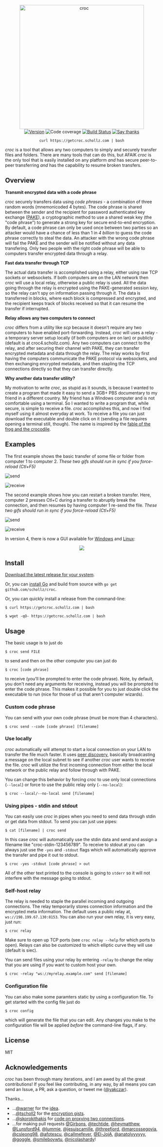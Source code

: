 
<p align="center">
<img
    src="https://user-images.githubusercontent.com/6550035/46709024-9b23ad00-cbf6-11e8-9fb2-ca8b20b7dbec.jpg"
    width="408px" border="0" alt="croc">
<br>
<a href="https://github.com/schollz/croc/releases/latest"><img src="https://img.shields.io/badge/version-4.1.0-brightgreen.svg?style=flat-square" alt="Version"></a>
<img src="https://img.shields.io/badge/coverage-77%25-brightgreen.svg?style=flat-square" alt="Code coverage">
<a href="https://travis-ci.org/schollz/croc"><img
src="https://img.shields.io/travis-ci/schollz/croc.svg?style=flat-square" alt="Build
Status"></a> 
<a href="https://saythanks.io/to/schollz"><img src="https://img.shields.io/badge/Say%20Thanks-!-brightgreen.svg?style=flat-square" alt="Say thanks"></a>
</p>


<p align="center"><code>curl https://getcroc.schollz.com | bash</code></p>

*croc* is a tool that allows any two computers to simply and securely transfer files and folders. There are many tools that can do this, but AFAIK *croc* is the only tool that is easily installed on any platform *and* has secure peer-to-peer transferring *and* has the capability to resume broken transfers. 

## Overview

**Transmit encrypted data with a code phrase**

*croc* securely transfers data using *code phrases* - a combination of three random words (mnemonicoded 4 bytes). The code phrase is shared between the sender and the recipient for password authenticated key exchange ([PAKE](https://github.com/schollz/pake)), a cryptographic method to use a shared weak key (the "code phrase") to generate a strong key for secure end-to-end encryption. By default, a code phrase can only be used once between two parties so an attacker would have a chance of less than 1 in *4 billion* to guess the code phrase correctly to steal the data. An attacker with the wrong code phrase will fail the PAKE and the sender will be notified without any data transfering. Only two people with the right code phrase will be able to computers transfer encrypted data through a relay.

**Fast data transfer through TCP**

The actual data transfer is accomplished using a relay, either using raw TCP sockets or websockets. If both computers are on the LAN network then *croc* will use a local relay, otherwise a public relay is used. All the data going through the relay is encrypted using the PAKE-generated session key, so the relay can't spy on information passing through it. The data is transferred in blocks, where each block is compressed and encrypted, and the recipient keeps track of blocks received so that it can resume the transfer if interrupted.

**Relay allows any two computers to connect**

*croc* differs from a utility like *scp* because it doesn't require any two computers to have enabled port-forwarding. Instead, *croc* will uses a relay - a temporary server setup locally (if both computers are on lan) or publicly (default is at croc4.schollz.com). Any two computers can connect to the relay, and after securing their channel with PAKE, they can transfer encrypted metadata and data through the relay. The relay works by first having the computers communicate the PAKE protocol via websockets, and then exchanging encrypted metadata, and then stapling the TCP connections directly so that they can transfer directly.

**Why another data transfer utility?**

My motivation to write *croc*, as stupid as it sounds, is because I wanted to create a program that made it easy to send a 3GB+ PBS documentary to my friend in a different country. My friend has a Windows computer and is not comfortable using a terminal. So I wanted to write a program that, while secure, is simple to receive a file. *croc* accomplishes this, and now I find myself using it almost everyday at work. To receive a file you can just download the executable and double click on it (sending a file requires opening a terminal still, though). The name is inspired by the [fable of the frog and the crocodile](https://web.archive.org/web/20180926035731/http://allaboutfrogs.org/stories/crocodile.html).

## Examples

The first example shows the basic transfer of some file or folder from computer 1 to computer 2. _These two gifs should run in sync if you force-reload (Ctl+F5)_

![send](.github/1.gif)

![receive](.github/2.gif)

The second example shows how you can restart a broken transfer. Here, computer 2 presses Ctl+C during a transfer to abruptly break the connection, and then resumes by having computer 1 re-send the file. _These two gifs should run in sync if you force-reload (Ctl+F5)_

![send](.github/3.gif)

![receive](.github/4.gif)

In version 4, there is now a GUI available for [Windows](https://github.com/schollz/croc/releases/latest) and [Linux](https://github.com/schollz/croc/releases/latest):

<div style="text-align:center">
    <img src="https://user-images.githubusercontent.com/6550035/47256575-8a193e00-d437-11e8-96fa-42c9d072a8f1.PNG">
</div>

## Install

[Download the latest release for your system](https://github.com/schollz/croc/releases/latest).

Or, you can [install Go](https://golang.org/dl/) and build from source with `go get github.com/schollz/croc`.

Or, you can quickly install a release from the command-line:

```
$ curl https://getcroc.schollz.com | bash
```

```
$ wget -qO- https://getcroc.schollz.com | bash
```


## Usage 

The basic usage is to just do 

```
$ croc send FILE
```

to send and then on the other computer you can just do 

```
$ croc [code phrase]
```

to receive (you'll be prompted to enter the code phrase). Note, by default, you don't need any arguments for receiving, instead you will be prompted to enter the code phrase. This makes it possible for you to just double click the executable to run (nice for those of us that aren't computer wizards).

### Custom code phrase

You can send with your own code phrase (must be more than 4 characters).

```
$ croc send --code [code phrase] [filename]
```

### Use locally

*croc* automatically will attempt to start a local connection on your LAN to transfer the file much faster. It uses [peer discovery](https://github.com/schollz/peerdiscovery), basically broadcasting a message on the local subnet to see if another *croc* user wants to receive the file. *croc* will utilize the first incoming connection from either the local network or the public relay and follow through with PAKE.

You can change this behavior by forcing *croc* to use only local connections (`--local`) or force to use the public relay only (`--no-local`):

```
$ croc --local/--no-local send [filename]
```

### Using pipes - stdin and stdout

You can easily use *croc* in pipes when you need to send data through stdin or get data from stdout. To send you can just use pipes:

```
$ cat [filename] | croc send
```

In this case *croc* will automatically use the stdin data and send and assign a filename like "croc-stdin-123456789". To receive to stdout at you can always just use the `-yes` and `-stdout` flags which will automatically approve the transfer and pipe it out to stdout. 

```
$ croc -yes -stdout [code phrase] > out
```

All of the other text printed to the console is going to `stderr` so it will not interfere with the message going to stdout.

### Self-host relay

The relay is needed to staple the parallel incoming and outgoing connections. The relay temporarily stores connection information and the encrypted meta information. The default uses a public relay at, `ws://198.199.67.130:8153`. You can also run your own relay, it is very easy, just run:

```
$ croc relay
```

Make sure to open up TCP ports (see `croc relay --help` for which ports to open). Relays can also be customized to which elliptic curve they will use (default is siec).

You can send files using your relay by entering `-relay` to change the relay that you are using if you want to custom host your own.

```
$ croc -relay "ws://myrelay.example.com" send [filename]
```

### Configuration file 

You can also make some paramters static by using a configuration file. To get started with the config file just do 

```
$ croc config
```

which will generate the file that you can edit. 
Any changes you make to the configuration file will be applied *before* the command-line flags, if any.


## License

MIT

## Acknowledgements

*croc* has been through many iterations, and I am awed by all the great contributions! If you feel like contributing, in any way, by all means you can send an Issue, a PR, ask a question, or tweet me ([@yakczar](http://ctt.ec/Rq054)).

Thanks...

- ...[@warner](https://github.com/warner) for the [idea](https://github.com/warner/magic-wormhole).
- ...[@tscholl2](https://github.com/tscholl2) for the [encryption gists](https://gist.github.com/tscholl2/dc7dc15dc132ea70a98e8542fefffa28).
- ...[@skorokithakis](https://github.com/skorokithakis) for [code on proxying two connections](https://www.stavros.io/posts/proxying-two-connections-go/).
- ...for making pull requests [@Girbons](https://github.com/Girbons), [@techtide](https://github.com/techtide), [@heymatthew](https://github.com/heymatthew), [@Lunsford94](https://github.com/Lunsford94), [@lummie](https://github.com/lummie), [@jesuiscamille](https://github.com/jesuiscamille), [@threefjord](https://github.com/threefjord), [@marcossegovia](https://github.com/marcossegovia), [@csleong98](https://github.com/csleong98), [@afotescu](https://github.com/afotescu), [@callmefever](https://github.com/callmefever), [@El-JojA](https://github.com/El-JojA), [@anatolyyyyyy](https://github.com/anatolyyyyyy), [@goggle](https://github.com/goggle), [@smileboywtu](https://github.com/smileboywtu), [@nicolashardy](https://github.com/nicolashardy)!
